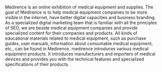 Medirence is an online exhibition of medical equipment and supplies.
 The goal of Medirence is to help medical equipment companies to be more visible in the internet, have better digital capacities and business branding.
 As a specialized digital marketing team that is familiar with all the principles of SEO, we are beside medical equipment companies and provide specialized content for their companies and products.
 All kinds of educational materials related to medical equipment, such as purchase guides, user manuals, information about consumable medical equipment, etc., can be found in Medirence.
medirence introduces various medical equipment products. It introduces manufacturers and importers of medical devices and provides you with the technical features and specialized specifications of their products.
